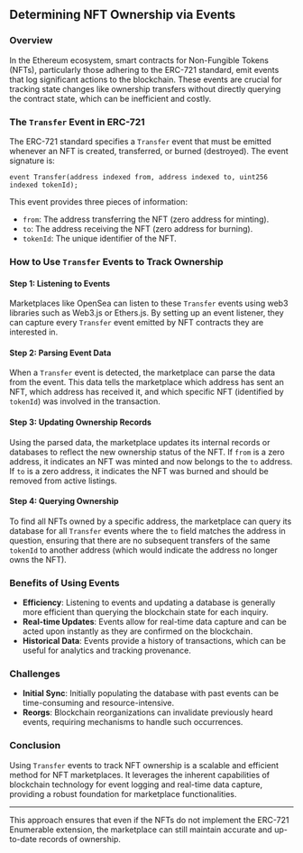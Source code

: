 ## Determining NFT Ownership via Events

### Overview

In the Ethereum ecosystem, smart contracts for Non-Fungible Tokens (NFTs), particularly those adhering to the ERC-721 standard, emit events that log significant actions to the blockchain. These events are crucial for tracking state changes like ownership transfers without directly querying the contract state, which can be inefficient and costly.

### The `Transfer` Event in ERC-721

The ERC-721 standard specifies a `Transfer` event that must be emitted whenever an NFT is created, transferred, or burned (destroyed). The event signature is:

```solidity
event Transfer(address indexed from, address indexed to, uint256 indexed tokenId);
```

This event provides three pieces of information:

- `from`: The address transferring the NFT (zero address for minting).
- `to`: The address receiving the NFT (zero address for burning).
- `tokenId`: The unique identifier of the NFT.

### How to Use `Transfer` Events to Track Ownership

#### Step 1: Listening to Events

Marketplaces like OpenSea can listen to these `Transfer` events using web3 libraries such as Web3.js or Ethers.js. By setting up an event listener, they can capture every `Transfer` event emitted by NFT contracts they are interested in.

#### Step 2: Parsing Event Data

When a `Transfer` event is detected, the marketplace can parse the data from the event. This data tells the marketplace which address has sent an NFT, which address has received it, and which specific NFT (identified by `tokenId`) was involved in the transaction.

#### Step 3: Updating Ownership Records

Using the parsed data, the marketplace updates its internal records or databases to reflect the new ownership status of the NFT. If `from` is a zero address, it indicates an NFT was minted and now belongs to the `to` address. If `to` is a zero address, it indicates the NFT was burned and should be removed from active listings.

#### Step 4: Querying Ownership

To find all NFTs owned by a specific address, the marketplace can query its database for all `Transfer` events where the `to` field matches the address in question, ensuring that there are no subsequent transfers of the same `tokenId` to another address (which would indicate the address no longer owns the NFT).

### Benefits of Using Events

- **Efficiency**: Listening to events and updating a database is generally more efficient than querying the blockchain state for each inquiry.
- **Real-time Updates**: Events allow for real-time data capture and can be acted upon instantly as they are confirmed on the blockchain.
- **Historical Data**: Events provide a history of transactions, which can be useful for analytics and tracking provenance.

### Challenges

- **Initial Sync**: Initially populating the database with past events can be time-consuming and resource-intensive.
- **Reorgs**: Blockchain reorganizations can invalidate previously heard events, requiring mechanisms to handle such occurrences.

### Conclusion

Using `Transfer` events to track NFT ownership is a scalable and efficient method for NFT marketplaces. It leverages the inherent capabilities of blockchain technology for event logging and real-time data capture, providing a robust foundation for marketplace functionalities.

---

This approach ensures that even if the NFTs do not implement the ERC-721 Enumerable extension, the marketplace can still maintain accurate and up-to-date records of ownership.
